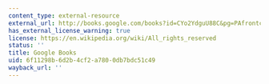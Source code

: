 ```yaml
---
content_type: external-resource
external_url: http://books.google.com/books?id=CYo2YdguU88C&pg=PAfrontcover
has_external_license_warning: true
license: https://en.wikipedia.org/wiki/All_rights_reserved
status: ''
title: Google Books
uid: 6f11298b-6d2b-4cf2-a780-0db7bdc51c49
wayback_url: ''
---
```

